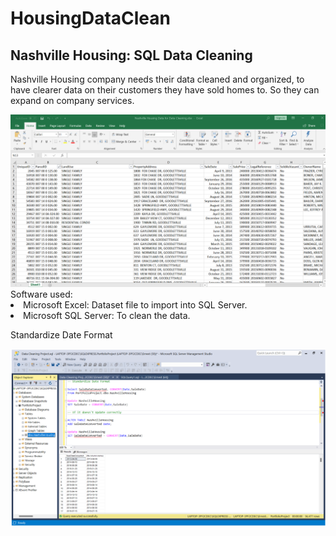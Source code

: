 # HousingDataClean
## Nashville Housing: SQL Data Cleaning 
Nashville Housing company needs their data cleaned and organized, to have clearer data on their customers they have sold homes to. So they can expand on company services. 

<img src="cd_img/NashH.png" width="600">
Software used: 

<li>Microsoft Excel: Dataset file to import into SQL Server. 
<li>Microsoft SQL Server: To clean the data. 

Standardize Date Format

<img src="cd_img/housingDcv.png" width="600">
